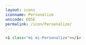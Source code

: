 ```yaml
---
layout: icons
iconname: Personalize
unicode: ED5E
permalink: /icon/Personalize/
---
```


``` html
<i class="mi mi-Personalize"></i>
```
